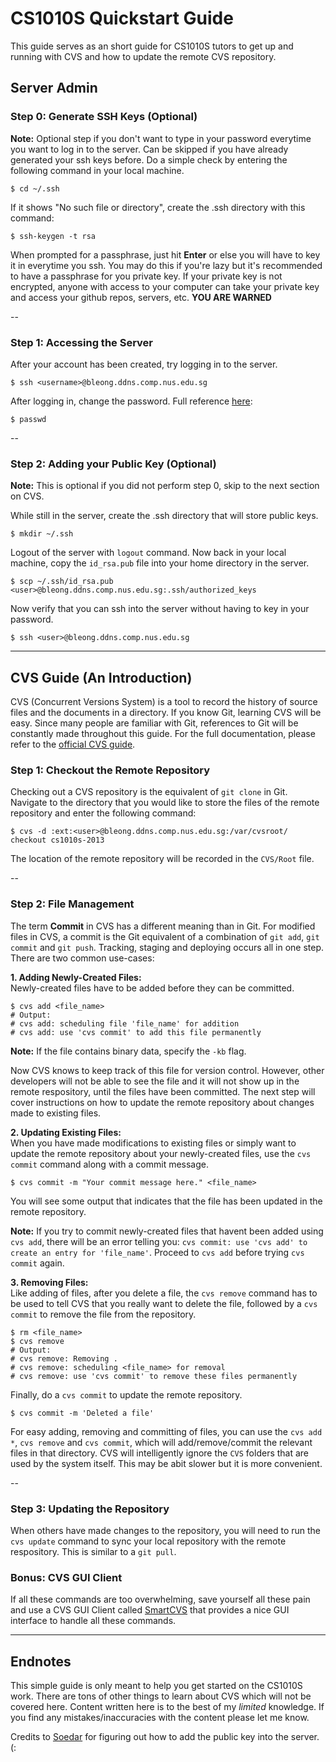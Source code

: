 CS1010S Quickstart Guide
==

This guide serves as an short guide for CS1010S tutors to get up and running with CVS and how to update the remote CVS repository.

## Server Admin

### Step 0: Generate SSH Keys (Optional)

**Note:** Optional step if you don't want to type in your password everytime you want to log in to the server. Can be skipped if you have already generated your ssh keys before. Do a simple check by entering the following command in your local machine.

    $ cd ~/.ssh

If it shows "No such file or directory", create the .ssh directory with this command:

    $ ssh-keygen -t rsa

When prompted for a passphrase, just hit **Enter** or else you will have to key
it in everytime you ssh. You may do this if you're lazy but it's recommended to
have a passphrase for you private key. If your private key is not encrypted,
anyone with access to your computer can take your private key and access your
github repos, servers, etc. **YOU ARE WARNED**

--
### Step 1: Accessing the Server
After your account has been created, try logging in to the server.
    
    $ ssh <username>@bleong.ddns.comp.nus.edu.sg

After logging in, change the password. Full reference [here](http://www.cyberciti.biz/faq/linux-set-change-password-how-to/):

    $ passwd
  
--  
### Step 2: Adding your Public Key (Optional)
**Note:** This is optional if you did not perform step 0, skip to the next section on CVS.

While still in the server, create the .ssh directory that will store public keys.

    $ mkdir ~/.ssh
    
Logout of the server with `logout` command. Now back in your local machine, copy the `id_rsa.pub` file into your home directory in the server.

    $ scp ~/.ssh/id_rsa.pub <user>@bleong.ddns.comp.nus.edu.sg:.ssh/authorized_keys

Now verify that you can ssh into the server without having to key in your password.

    $ ssh <user>@bleong.ddns.comp.nus.edu.sg
  
***

## CVS Guide (An Introduction)

CVS (Concurrent Versions System) is a tool to record the history of source files and the documents in a directory. If you know Git, learning CVS will be easy. Since many people are familiar with Git, references to Git will be constantly made throughout this guide. For the full documentation, please refer to the [official CVS guide](http://ximbiot.com/cvs/manual/).

### Step 1: Checkout the Remote Repository

Checking out a CVS repository is the equivalent of `git clone` in Git. Navigate to the directory that you would like to store the files of the remote repository and enter the following command:

    $ cvs -d :ext:<user>@bleong.ddns.comp.nus.edu.sg:/var/cvsroot/ checkout cs1010s-2013

The location of the remote repository will be recorded in the `CVS/Root` file.

--
### Step 2: File Management

The term **Commit** in CVS has a different meaning than in Git. For modified files in CVS, a commit is the Git equivalent of a combination of `git add`, `git commit` and `git push`. Tracking, staging and deploying occurs all in one step. There are two common use-cases:

**1. Adding Newly-Created Files:**  
Newly-created files have to be added before they can be committed.

    $ cvs add <file_name>
    # Output:
    # cvs add: scheduling file 'file_name' for addition
    # cvs add: use 'cvs commit' to add this file permanently
  
**Note:** If the file contains binary data, specify the `-kb` flag.  

Now CVS knows to keep track of this file for version control. However, other developers will not be able to see the file and it will not show up in the remote respository, until the files have been committed. The next step will cover instructions on how to update the remote repository about changes made to existing files.  
  
**2. Updating Existing Files:**  
When you have made modifications to existing files or simply want to update the remote repository about your newly-created files, use the `cvs commit` command along with a commit message.

    $ cvs commit -m "Your commit message here." <file_name>
    
You will see some output that indicates that the file has been updated in the remote repository.  

**Note:** If you try to commit newly-created files that havent been added using `cvs add`, there will be an error telling you: `cvs commit: use 'cvs add' to create an entry for 'file_name'`. Proceed to `cvs add` before trying `cvs commit` again.  

**3. Removing Files:**  
Like adding of files, after you delete a file, the `cvs remove` command has to be used to tell CVS that you really want to delete the file, followed by a `cvs commit` to remove the file from the repository.

    $ rm <file_name>
    $ cvs remove
    # Output:
    # cvs remove: Removing .
    # cvs remove: scheduling <file_name> for removal
    # cvs remove: use 'cvs commit' to remove these files permanently

Finally, do a `cvs commit` to update the remote repository.

    $ cvs commit -m 'Deleted a file'

For easy adding, removing and committing of files, you can use the `cvs add *`, `cvs remove` and `cvs commit`, which will add/remove/commit the relevant files in that directory. CVS will intelligently ignore the `CVS` folders that are used by the system itself. This may be abit slower but it is more convenient.

--
### Step 3: Updating the Repository

When others have made changes to the repository, you will need to run the `cvs update` command to sync your local repository with the remote respository. This is similar to a `git pull`.

### Bonus: CVS GUI Client

If all these commands are too overwhelming, save yourself all these pain and use a CVS GUI Client called [SmartCVS](http://www.syntevo.com/smartcvs/) that provides a nice GUI interface to handle all these commands.

***

## Endnotes

This simple guide is only meant to help you get started on the CS1010S work. There are tons of other things to learn about CVS which will not be covered here. Content written here is to the best of my *limited* knowledge. If you find any mistakes/inaccuracies with the content please let me know.

Credits to [Soedar](https://github.com/soedar) for figuring out how to add the public key into the server. (:
